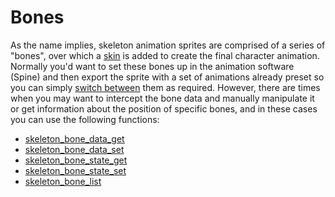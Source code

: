 # Bones

As the name implies, skeleton animation sprites are comprised of a
series of "bones", over which a [skin](../Skins/Skins) is added to
create the final character animation. Normally you'd want to set these
bones up in the animation software (Spine) and then export the sprite
with a set of animations already preset so you can simply [switch
between](../Animation/Animation) them as required. However, there
are times when you may want to intercept the bone data and manually
manipulate it or get information about the position of specific bones,
and in these cases you can use the following functions:

-   [skeleton_bone_data_get](skeleton_bone_data_get)
-   [skeleton_bone_data_set](skeleton_bone_data_set)
-   [skeleton_bone_state_get](skeleton_bone_state_get)
-   [skeleton_bone_state_set](skeleton_bone_state_set)
-   [skeleton_bone_list](skeleton_bone_list)
